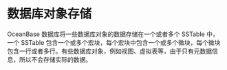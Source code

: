 # 数据库对象存储

OceanBase 数据库将一些数据库对象的数据存储在一个或者多个 SSTable 中，一个 SSTable 包含一个或多个宏块，每个宏块中包含一个或多个微块，每个微块包含一行或者多行。有些数据库对象，例如视图、虚拟表等，由于只有元数据信息，所以不会存储实际的数据。
